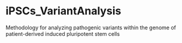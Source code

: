 # iPSCs_VariantAnalysis
Methodology for analyzing pathogenic variants within the genome of patient-derived induced pluripotent stem cells
